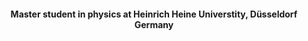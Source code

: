 <h4 align="center">Master student in physics at Heinrich Heine Universtity, Düsseldorf Germany</h4>

